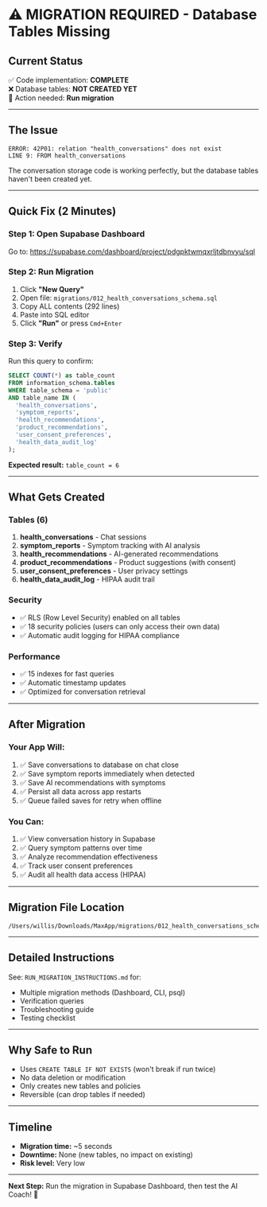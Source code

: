 # ⚠️ MIGRATION REQUIRED - Database Tables Missing

## Current Status
✅ Code implementation: **COMPLETE**  
❌ Database tables: **NOT CREATED YET**  
🔧 Action needed: **Run migration**

---

## The Issue
```
ERROR: 42P01: relation "health_conversations" does not exist
LINE 9: FROM health_conversations
```

The conversation storage code is working perfectly, but the database tables haven't been created yet.

---

## Quick Fix (2 Minutes)

### Step 1: Open Supabase Dashboard
Go to: https://supabase.com/dashboard/project/pdgpktwmqxrljtdbnvyu/sql

### Step 2: Run Migration
1. Click **"New Query"**
2. Open file: `migrations/012_health_conversations_schema.sql`
3. Copy ALL contents (292 lines)
4. Paste into SQL editor
5. Click **"Run"** or press `Cmd+Enter`

### Step 3: Verify
Run this query to confirm:
```sql
SELECT COUNT(*) as table_count
FROM information_schema.tables 
WHERE table_schema = 'public' 
AND table_name IN (
  'health_conversations',
  'symptom_reports', 
  'health_recommendations',
  'product_recommendations',
  'user_consent_preferences',
  'health_data_audit_log'
);
```

**Expected result:** `table_count = 6`

---

## What Gets Created

### Tables (6)
1. **health_conversations** - Chat sessions
2. **symptom_reports** - Symptom tracking with AI analysis
3. **health_recommendations** - AI-generated recommendations
4. **product_recommendations** - Product suggestions (with consent)
5. **user_consent_preferences** - User privacy settings
6. **health_data_audit_log** - HIPAA audit trail

### Security
- ✅ RLS (Row Level Security) enabled on all tables
- ✅ 18 security policies (users can only access their own data)
- ✅ Automatic audit logging for HIPAA compliance

### Performance
- ✅ 15 indexes for fast queries
- ✅ Automatic timestamp updates
- ✅ Optimized for conversation retrieval

---

## After Migration

### Your App Will:
1. ✅ Save conversations to database on chat close
2. ✅ Save symptom reports immediately when detected
3. ✅ Save AI recommendations with symptoms
4. ✅ Persist all data across app restarts
5. ✅ Queue failed saves for retry when offline

### You Can:
1. ✅ View conversation history in Supabase
2. ✅ Query symptom patterns over time
3. ✅ Analyze recommendation effectiveness
4. ✅ Track user consent preferences
5. ✅ Audit all health data access (HIPAA)

---

## Migration File Location
```
/Users/willis/Downloads/MaxApp/migrations/012_health_conversations_schema.sql
```

---

## Detailed Instructions
See: `RUN_MIGRATION_INSTRUCTIONS.md` for:
- Multiple migration methods (Dashboard, CLI, psql)
- Verification queries
- Troubleshooting guide
- Testing checklist

---

## Why Safe to Run
- Uses `CREATE TABLE IF NOT EXISTS` (won't break if run twice)
- No data deletion or modification
- Only creates new tables and policies
- Reversible (can drop tables if needed)

---

## Timeline
- **Migration time:** ~5 seconds
- **Downtime:** None (new tables, no impact on existing)
- **Risk level:** Very low

---

**Next Step:** Run the migration in Supabase Dashboard, then test the AI Coach! 🚀


